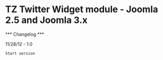 # TZ Twitter Widget module - Joomla 2.5 and Joomla 3.x

*** Changelog ***

11/28/12 - 1.0

    Start version 

